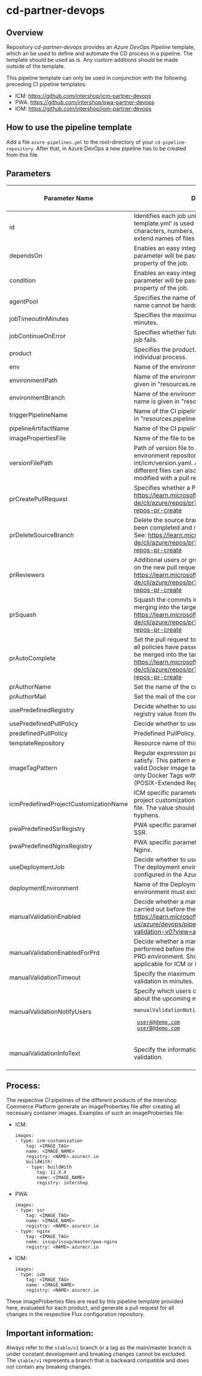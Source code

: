 
# cd-partner-devops

## Overview

Repository *cd-partner-devops* provides an *Azure DevOps Pipeline* template, which an be used to define and automate the CD process in a pipeline.
The template should be used as is. Any custom additions should be made outside of the template.

This pipeline template can only be used in conjunction with the following preceding CI pipeline templates:

- ICM: https://github.com/intershop/icm-partner-devops
- PWA: https://github.com/intershop/pwa-partner-devops
- IOM: https://github.com/intershop/iom-partner-devops

## How to use the pipeline template

Add a file `azure-pipelines.yml` to the root-directory of your `cd-pipeline-repository`. After that, in Azure DevOps a new pipeline has to be created from this file.

## Parameters

| Parameter Name | Description | Default Value | Required (Default) | Only for Product | Options |
|---|---|---|---|---|---|
| id | Identifies each job uniquely when 'ci-job-template.yml' is used in a loop. Can only contain characters, numbers, and underscores. Also used to extend names of files published in extensions. |  | No |  |  |
| dependsOn | Enables an easy integration with custom jobs. The parameter will be passed as is to the 'dependsOn' property of the job. |  | No |  |  |
| condition | Enables an easy integration with custom jobs. The parameter will be passed as is to the 'condition' property of the job. |  | No |  |  |
| agentPool | Specifies the name of the agent pool. The pool name cannot be hardcoded in the pipeline template. |  | Yes |  |  |
| jobTimeoutInMinutes | Specifies the maximum job execution time in minutes. | 300 | Yes |  |  |
| jobContinueOnError | Specifies whether future jobs should run even if this job fails. | false | Yes |  |  |
| product | Specifies the product. Each product requires an individual process. |  | Yes |  | icm,pwa |
| env | Name of the environment. |  | Yes |  |  |
| environmentPath | Name of the environments repository. The name is given in "resources.repositories". | environments | Yes |  |  |
| environmentBranch | Name of the environments branch. The branch name is given in "resources.repositories". | master | Yes |  |  |
| triggerPipelineName | Name of the CI pipeline. The branch name is given in "resources.pipelines". |  | Yes |  |  |
| pipelineArtifactName | Name of the CI pipeline artifact. | image | Yes |  |  |
| imagePropertiesFile | Name of the file to be analyzed. | imageProperties.yaml | Yes |  |  |
| versionFilePath | Path of version file to be overwritten in the environment repository. For example: int/icm/version.yaml. A comma-separated list of different files can also be provided. All files will be modified with a pull request. |  | Yes |  |  |
| prCreatePullRequest | Specifies whether a PR should be created. See: https://learn.microsoft.com/de-de/cli/azure/repos/pr?view=azure-cli-latest#az-repos-pr-create | true | Yes |  |  |
| prDeleteSourceBranch | Delete the source branch after the pull request has been completed and merged into the target branch. See: https://learn.microsoft.com/de-de/cli/azure/repos/pr?view=azure-cli-latest#az-repos-pr-create | true | Yes |  |  |
| prReviewers | Additional users or groups to include as reviewers on the new pull request. Space separated. See: https://learn.microsoft.com/de-de/cli/azure/repos/pr?view=azure-cli-latest#az-repos-pr-create |  | No |  |  |
| prSquash | Squash the commits in the source branch when merging into the target branch. See: https://learn.microsoft.com/de-de/cli/azure/repos/pr?view=azure-cli-latest#az-repos-pr-create | true | Yes |  |  |
| prAutoComplete | Set the pull request to complete automatically when all policies have passed and the source branch can be merged into the target branch. See: https://learn.microsoft.com/de-de/cli/azure/repos/pr?view=azure-cli-latest#az-repos-pr-create | true | Yes |  |  |
| prAuthorName | Set the name of the commit and pull request author | ISH-CD | Yes | |  |
| prAuthorMail | Set the mail of the commit and pull request author| intershop@intershop.com | Yes | |  |
| usePredefinedRegistry | Decide whether to use a predefined registry or the registry value from the imagePropertiesFile. | false | Yes | pwa |  |
| usePredefinedPullPolicy | Decide whether to use a predefined pullPolicy.  | false | No | icm |  |
| predefinedPullPolicy | Predefined PullPolicy. | IfNotPresent | No | icm |  |
| templateRepository | Resource name of this template repository. | cd-partner-devops | Yes | |  |
| imageTagPattern | Regular expression pattern that the ImageTag must satisfy. This pattern ensures that the ImageTag is a valid Docker image tag and can be used to process only Docker Tags with this particular pattern. (POSIX-Extended Regular Expressions) | ^[^\s][[:graph:]]*$ | Yes |  |  |
| icmPredefinedProjectCustomizationName | ICM specific parameter. Predefined name of the project customization to be set in the values.yaml file. The value should only include a-z, 0-9, and hyphens. | icm-as-customization-project-icm | Yes | icm |  |
| pwaPredefinedSsrRegistry | PWA specific parameter. Predefined registry for SSR. |  | No | pwa |  |
| pwaPredefinedNginxRegistry | PWA specific parameter. Predefined registry for Nginx. |  | No | pwa |  |
| useDeploymentJob | Decide whether to use a deployment job. Attention: The deployment environments must be present and configured in the Azure DevOps project. | false | Yes |  |  |
| deploymentEnvironment | Name of the Deployment Environment. This environment must exist in the Azure DevOps project. | < product >_< env > | No | |  |
| manualValidationEnabled | Decide whether a manual validation should be carried out before the job. See: https://learn.microsoft.com/en-us/azure/devops/pipelines/tasks/reference/manual-validation-v0?view=azure-pipelines | false | Yes | | |
| manualValidationEnabledForPrd | Decide whether a manual validation should be performed before the job, which is intended for a PRD environment. Should be enabled and is only applicable for ICM or IOM. | true | Yes | | |
| manualValidationTimeout | Specify the maximum duration of the manual validation in minutes. | 43200 | Yes | |  |
| manualValidationNotifyUsers | Specify which users or groups should be informed about the upcoming manual validation. Example: <pre><code>manualValidationNotifyUsers: \| <br> userA@demo.com<br> userB@demo.com </code></pre> | | No | |  |
| manualValidationInfoText | Specify the information text for the manual validation. | "Please confirm: No breaking DB changes that could require DB rollback." | Yes | |  |

## Process:

The respective CI pipelines of the different products of the Intershop Commerce Platform generate an imageProberties file after creating all necessary container images. Examples of such an imageProberties file:

- ICM:
    ```
    images:
    - type: icm-customization
        tag: <IMAGE_TAG>
        name: <IMAGE_NAME>
        registry: <NAME>.azurecr.io
        buildWith:
        - type: buildWith
            tag: 11.X.X
            name: <IMAGE_NAME>
            registry: intershop
    ```

- PWA:
    ```
    images:
    - type: ssr
        tag: <IMAGE_TAG>
        name: <IMAGE_NAME>
        registry: <NAME>.azurecr.io
    - type: nginx
        tag: <IMAGE_TAG>
        name: issup/issup/master/pwa-nginx
        registry: <NAME>.azurecr.io
    ```
    
- IOM:
    ```
    images:
    - type: iom
        tag: <IMAGE_TAG>
        name: <IMAGE_NAME>
        registry: <NAME>.azurecr.io
    ```

These imageProberties files are read by this pipeline template provided here, evaluated for each product, and generate a pull request for all changes in the respective Flux configuration repository.

## Important information:

Always refer to the `stable/v1` branch or a tag as the main/master branch is under constant development and breaking changes cannot be excluded. The `stable/v1` represents a branch that is backward compatible and does not contain any breaking changes.


